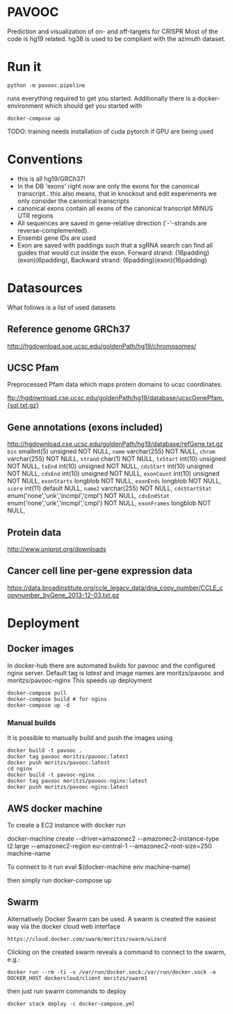 # PAVOOC

Prediction and visualization of on- and off-targets for CRISPR
Most of the code is hg19 related. hg38 is used to be compliant with the azimuth dataset.

# Run it

    python -m pavooc.pipeline

runs everything required to get you started. Additionally there is a docker-environment which should get you started with

    docker-compose up

TODO: training needs installation of cuda pytorch if GPU are being used

# Conventions

- this is all hg19/GRCh37!
- In the DB 'exons' right now are only the exons for the canonical transcript.. this also means, that in knockout and edit experiments we only consider the canonical transcripts
- canonical exons contain all exons of the canonical transcript MINUS UTR regions
- All sequences are saved in gene-relative direction ('-'-strands are reverse-complemented).
- Ensembl gene IDs are used
- Exon are saved with paddings such that a sgRNA search can find all guides that would cut inside the exon. Forward strand: (16padding)(exon)(6padding), Backward strand: (6padding)(exon)(16padding)

# Datasources

What follows is a list of used datasets

## Reference genome GRCh37

http://hgdownload.soe.ucsc.edu/goldenPath/hg19/chromosomes/

## UCSC Pfam

Preprocessed Pfam data which maps protein domains to ucsc coordinates.

ftp://hgdownload.cse.ucsc.edu/goldenPath/hg19/database/ucscGenePfam.{sql,txt.gz}

## Gene annotations (exons included)

http://hgdownload.cse.ucsc.edu/goldenPath/hg19/database/refGene.txt.gz
  `bin` smallint(5) unsigned NOT NULL,  `name` varchar(255) NOT NULL,  `chrom` varchar(255) NOT NULL,  `strand` char(1) NOT NULL,  `txStart` int(10) unsigned NOT NULL,  `txEnd` int(10) unsigned NOT NULL,  `cdsStart` int(10) unsigned NOT NULL,  `cdsEnd` int(10) unsigned NOT NULL,  `exonCount` int(10) unsigned NOT NULL,  `exonStarts` longblob NOT NULL,  `exonEnds` longblob NOT NULL,  `score` int(11) default NULL,  `name2` varchar(255) NOT NULL,  `cdsStartStat` enum('none','unk','incmpl','cmpl') NOT NULL,  `cdsEndStat` enum('none','unk','incmpl','cmpl') NOT NULL,  `exonFrames` longblob NOT NULL,

## Protein data

http://www.uniprot.org/downloads

## Cancer cell line per-gene expression data

https://data.broadinstitute.org/ccle_legacy_data/dna_copy_number/CCLE_copynumber_byGene_2013-12-03.txt.gz

# Deployment

## Docker images

In docker-hub there are automated builds for pavooc and the configured nginx server.
Default tag is _latest_ and image names are moritzs/pavooc and moritzs/pavooc-nginx
This speeds up deployment

    docker-compose pull
    docker-compose build # for nginx
    docker-compose up -d

### Manual builds
It is possible to manually build and push the images using

    docker build -t pavooc .
    docker tag pavooc moritzs/pavooc:latest
    docker push moritzs/pavooc:latest
    cd nginx
    docker build -t pavooc-nginx .
    docker tag pavooc moritzs/pavooc-nginx:latest
    docker push moritzs/pavooc-nginx:latest

## AWS docker machine

To create a EC2 instance with docker run

docker-machine create --driver=amazonec2 --amazonec2-instance-type t2.large --amazonec2-region eu-central-1 --amazonec2-root-size=250 machine-name

To connect to it run
eval $(docker-machine env machine-name)

then simply run
docker-compose up

## Swarm

Alternatively Docker Swarm can be used.
A swarm is created the easiest way via the docker cloud web interface

    https://cloud.docker.com/swarm/moritzs/swarm/wizard

Clicking on the created swarm reveals a command to connect to the swarm, e.g.:

    docker run --rm -ti -v /var/run/docker.sock:/var/run/docker.sock -e DOCKER_HOST dockercloud/client moritzs/swarm1

then just run swarm commands to deploy

    docker stack deploy -c docker-compose.yml
